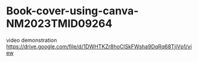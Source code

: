 # Book-cover-using-canva-NM2023TMID09264
video demonstration
https://drive.google.com/file/d/1DWHTKZr8hoClSkFWsha9DqRq68TjiVp1/view
